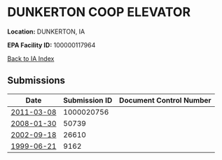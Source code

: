 # DUNKERTON COOP ELEVATOR

**Location:** DUNKERTON, IA

**EPA Facility ID:** 100000117964

[Back to IA Index](../../index.md)

## Submissions

| Date | Submission ID | Document Control Number |
|------|--------------|-------------------------|
| [2011-03-08](submissions/1000020756.md) | 1000020756 |  |
| [2008-01-30](submissions/50739.md) | 50739 |  |
| [2002-09-18](submissions/26610.md) | 26610 |  |
| [1999-06-21](submissions/9162.md) | 9162 |  |

